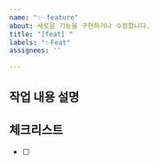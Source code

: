 ```yaml
---
name: "✨ feature"
about: 새로운 기능을 구현하거나 수정합니다.
title: "[feat] "
labels: "✨Feat"
assignees: ''

---
```


## 작업 내용 설명

<!-- 해당 브랜치에서 작업할 내용을 간단하게 작성해주세요 -->

## 체크리스트
<!---  "중요한 순서" 대로 작업 리스트를 작성해주세요 -->

- [ ]
